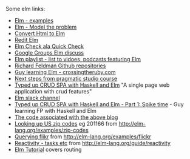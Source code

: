 Some elm links:

* [Elm - examples](http://elm-lang.org/examples)
* [Elm - Model the problem](http://elm-lang.org/guide/model-the-problem)
* [Convert Html to Elm](http://mbylstra.github.io/html-to-elm/)
* [Redit Elm](https://www.reddit.com/r/elm/)
* [Elm Check ala Quick Check](https://github.com/TheSeamau5/elm-check)
* [Google Groups Elm discuss](https://groups.google.com/forum/#!forum/elm-discuss)
* [Elm playlist - list to vidoes, podcasts featuring Elm](http://crossingtheruby.com/2015/11/10/elm-playlist.html)
* [Richard Feldman Github repositories](https://github.com/rtfeldman?tab=repositories)
* [Guy learning Elm - crossingtheruby.com](http://crossingtheruby.com)
* [Next steps from pragmatic studio course](https://online.pragmaticstudio.com/courses/elm-signals/next_steps)
* [Typed up CRUD SPA with Haskell and Elm](http://rundis.github.io/blog/2015/haskell_elm_spa_part1.html) "A single page web application with crud features"
* [Elm slack channel](https://elmlang.slack.com/messages/general/)
* [Typed up CRUD SPA with Haskell and Elm - Part 1: Spike time](http://rundis.github.io/blog/2015/haskell_elm_spa_part1.html) - Guy learning FP with Haskell and Elm
* [The code associated with the above blog](https://github.com/rundis/albums)
* [Looking up US zip codes](http://elm-lang.org/examples/zip-codes) eg 201166 from http://elm-lang.org/examples/zip-codes
* [Querying flikr](http://elm-lang.org/examples/flickr) from http://elm-lang.org/examples/flickr
* [Reactivity - tasks etc](http://elm-lang.org/guide/reactivity) from http://elm-lang.org/guide/reactivity
* [Elm Tutorial](http://www.elm-tutorial.org) covers routing




